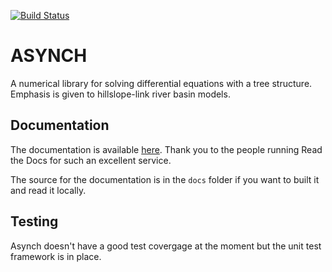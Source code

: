 [![Build Status](https://travis-ci.org/Iowa-Flood-Center/asynch.svg?branch=master)](https://travis-ci.org/Iowa-Flood-Center/asynch)

# ASYNCH

A numerical library for solving differential equations with a tree structure. Emphasis is given to hillslope-link river basin models.

## Documentation

The documentation is available [here](http://asynch.readthedocs.io/). Thank you to the people running Read the Docs for such an excellent service.

The source for the documentation is in the `docs` folder if you want to built it and read it locally.

## Testing

Asynch doesn't have a good test covergage at the moment but the unit test framework is in place.
